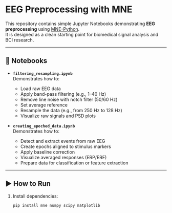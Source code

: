 # EEG Preprocessing with MNE

This repository contains simple Jupyter Notebooks demonstrating **EEG preprocessing** using [MNE-Python](https://mne.tools).  
It is designed as a clean starting point for biomedical signal analysis and BCI research.

---

## 📂 Notebooks

- **`filtering_resampling.ipynb`**  
  Demonstrates how to:
  - Load raw EEG data
  - Apply band-pass filtering (e.g., 1–40 Hz)
  - Remove line noise with notch filter (50/60 Hz)
  - Set average reference
  - Resample the data (e.g., from 250 Hz to 128 Hz)
  - Visualize raw signals and PSD plots  

- **`creating_epoched_data.ipynb`**  
  Demonstrates how to:
  - Detect and extract events from raw EEG
  - Create epochs aligned to stimulus markers
  - Apply baseline correction
  - Visualize averaged responses (ERP/ERF)
  - Prepare data for classification or feature extraction  

---

## ▶️ How to Run

1. Install dependencies:
   ```bash
   pip install mne numpy scipy matplotlib
